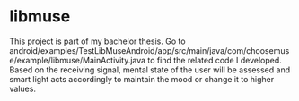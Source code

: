 # libmuse

This project is part of my bachelor thesis.
Go to android/examples/TestLibMuseAndroid/app/src/main/java/com/choosemuse/example/libmuse/MainActivity.java to find the related code
I developed. Based on the receiving signal, mental state of the user will be assessed and smart light acts accordingly to maintain the mood or change it to higher values. 
